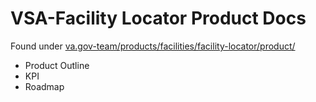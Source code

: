 # VSA-Facility Locator Product Docs


Found under [va.gov-team/products/facilities/facility-locator/product/](https://github.com/department-of-veterans-affairs/va.gov-team/tree/master/products/facilities/facility-locator/product)
- Product Outline
- KPI
- Roadmap

